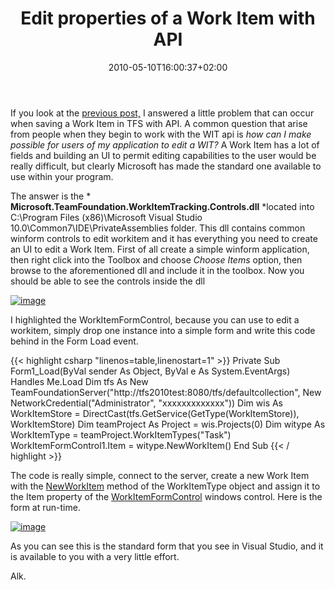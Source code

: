 ﻿---
title: "Edit properties of a Work Item with API"
description: ""
date: 2010-05-10T16:00:37+02:00
draft: false
tags: [Team Foundation Server]
categories: [Tfs]
---
If you look at the [previous post,](http://www.codewrecks.com/blog/index.php/2010/05/10/create-a-work-item-by-code-in-tfs-returns-tf237124-work-item-is-not-ready-to-save/) I answered a little problem that can occur when saving a Work Item in TFS with API. A common question that arise from people when they begin to work with the WIT api is *how can I make possible for users of my application to edit a WIT?* A Work Item has a lot of fields and building an UI to permit editing capabilities to the user would be really difficult, but clearly Microsoft has made the standard one available to use within your program.

The answer is the * **Microsoft.TeamFoundation.WorkItemTracking.Controls.dll** *located into C:\Program Files (x86)\Microsoft Visual Studio 10.0\Common7\IDE\PrivateAssemblies folder. This dll contains common winform controls to edit workitem and it has everything you need to create an UI to edit a Work Item. First of all create a simple winform application, then right click into the Toolbox and choose *Choose Items* option, then browse to the aforementioned dll and include it in the toolbox. Now you should be able to see the controls inside the dll

[![image](https://www.codewrecks.com/blog/wp-content/uploads/2010/05/image_thumb10.png "image")](https://www.codewrecks.com/blog/wp-content/uploads/2010/05/image10.png)

I highlighted the WorkItemFormControl, because you can use to edit a workitem, simply drop one instance into a simple form and write this code behind in the Form Load event.

{{< highlight csharp "linenos=table,linenostart=1" >}}
Private Sub Form1_Load(ByVal sender As Object, ByVal e As System.EventArgs) Handles Me.Load
Dim tfs As New TeamFoundationServer("http://tfs2010test:8080/tfs/defaultcollection",
New NetworkCredential("Administrator", "xxxxxxxxxxxxx"))
Dim wis As WorkItemStore = DirectCast(tfs.GetService(GetType(WorkItemStore)), WorkItemStore)
Dim teamProject As Project = wis.Projects(0)
Dim witype As WorkItemType = teamProject.WorkItemTypes("Task")
WorkItemFormControl1.Item = witype.NewWorkItem()
End Sub
{{< / highlight >}}

The code is really simple, connect to the server, create a new Work Item with the [NewWorkItem](http://msdn.microsoft.com/en-us/library/microsoft.teamfoundation.workitemtracking.client.workitemtype.newworkitem%28VS.90%29.aspx) method of the WorkItemType object and assign it to the Item property of the [WorkItemFormControl](http://msdn.microsoft.com/en-us/library/microsoft.teamfoundation.workitemtracking.controls.workitemformcontrol%28VS.80%29.aspx) windows control. Here is the form at run-time.

[![image](https://www.codewrecks.com/blog/wp-content/uploads/2010/05/image_thumb11.png "image")](https://www.codewrecks.com/blog/wp-content/uploads/2010/05/image11.png)

As you can see this is the standard form that you see in Visual Studio, and it is available to you with a very little effort.

Alk.
